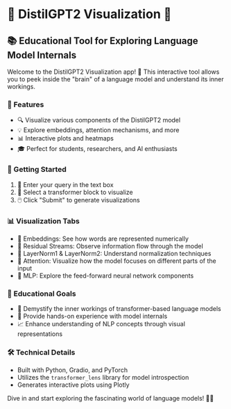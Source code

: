 # 🔬 DistilGPT2 Visualization 🧠

## 📚 Educational Tool for Exploring Language Model Internals

Welcome to the DistilGPT2 Visualization app! 🎉 This interactive tool allows you to peek inside the "brain" of a language model and understand its inner workings.

### 🌟 Features

- 🔍 Visualize various components of the DistilGPT2 model
- 💡 Explore embeddings, attention mechanisms, and more
- 📊 Interactive plots and heatmaps
- 🎓 Perfect for students, researchers, and AI enthusiasts

### 🚀 Getting Started

1. 📝 Enter your query in the text box
2. 🔢 Select a transformer block to visualize
3. 🖱️ Click "Submit" to generate visualizations

### 📊 Visualization Tabs

- 📌 Embeddings: See how words are represented numerically
- 🔁 Residual Streams: Observe information flow through the model
- 📏 LayerNorm1 & LayerNorm2: Understand normalization techniques
- 👀 Attention: Visualize how the model focuses on different parts of the input
- 🧮 MLP: Explore the feed-forward neural network components

### 🎯 Educational Goals

- 🧠 Demystify the inner workings of transformer-based language models
- 🔬 Provide hands-on experience with model internals
- 📈 Enhance understanding of NLP concepts through visual representations

### 🛠️ Technical Details

- Built with Python, Gradio, and PyTorch
- Utilizes the `transformer_lens` library for model introspection
- Generates interactive plots using Plotly

Dive in and start exploring the fascinating world of language models! 🌊🤖
